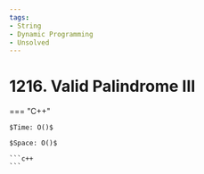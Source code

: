 ```yaml
---
tags:
- String
- Dynamic Programming
- Unsolved
---
```



# 1216. Valid Palindrome III

=== "C++"

    $Time: O()$

    $Space: O()$

    ```c++
    ```